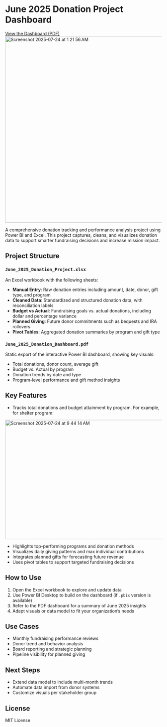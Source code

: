 # June 2025 Donation Project Dashboard

[View the Dashboard (PDF)](./June_2025_Donation_Dashboard.pdf)
<img width="1072" height="599" alt="Screenshot 2025-07-24 at 1 21 56 AM" src="https://github.com/user-attachments/assets/5e2d66d0-3781-42b3-801a-0b5214f5c3cb" />


A comprehensive donation tracking and performance analysis project using Power BI and Excel. This project captures, cleans, and visualizes donation data to support smarter fundraising decisions and increase mission impact.

## Project Structure

### `June_2025_Donation_Project.xlsx`
An Excel workbook with the following sheets:

- **Manual Entry**: Raw donation entries including amount, date, donor, gift type, and program
- **Cleaned Data**: Standardized and structured donation data, with reconciliation labels
- **Budget vs Actual**: Fundraising goals vs. actual donations, including dollar and percentage variance
- **Planned Giving**: Future donor commitments such as bequests and IRA rollovers
- **Pivot Tables**: Aggregated donation summaries by program and gift type

### `June_2025_Donation_Dashboard.pdf`
Static export of the interactive Power BI dashboard, showing key visuals:
- Total donations, donor count, average gift
- Budget vs. Actual by program
- Donation trends by date and type
- Program-level performance and gift method insights

## Key Features

- Tracks total donations and budget attainment by program. For example, for shelter program:
<img width="661" height="383" alt="Screenshot 2025-07-24 at 9 44 14 AM" src="https://github.com/user-attachments/assets/2602315f-f127-4ceb-81c5-73b26c81d0be" />

- Highlights top-performing programs and donation methods
- Visualizes daily giving patterns and max individual contributions
- Integrates planned gifts for forecasting future revenue
- Uses pivot tables to support targeted fundraising decisions

## How to Use

1. Open the Excel workbook to explore and update data
2. Use Power BI Desktop to build on the dashboard (if `.pbix` version is available)
3. Refer to the PDF dashboard for a summary of June 2025 insights
4. Adapt visuals or data model to fit your organization’s needs

## Use Cases

- Monthly fundraising performance reviews
- Donor trend and behavior analysis
- Board reporting and strategic planning
- Pipeline visibility for planned giving

## Next Steps

- Extend data model to include multi-month trends
- Automate data import from donor systems
- Customize visuals per stakeholder group

## License

MIT License
